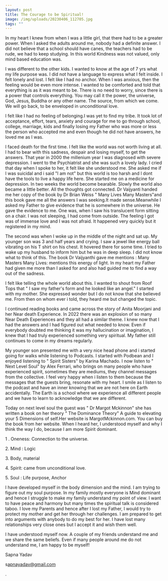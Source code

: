 ```yaml
---
layout: post
title: The Courage to be Spiritual!
image: /img/uploads/20230406_112705.jpg
tags: ""
---
```

In my heart I knew from when I was a little girl, that there had to be a greater power. When I asked the adults around me, nobody had a definite answer.  I did not believe that a school should have canes, the teachers had to be rude, we had to keep studying. In this world Kindness was not valued, only mind based education was.

I﻿ was different to the other kids. I wanted to know at the age of 7 yrs what my life purpose was. I did not have a language to express what I felt inside. I felt lonely and lost. I felt like I had no anchor. When I was anxious, then the feeling would be even more intense. I wanted to be comforted and told that everything is as it was meant to be. There is no need to worry, since there is a power that controls everything. You may call it the power, the universe, God, Jesus, Buddha or any other name. The source,  from which we come. We will go back, to be enveloped in unconditional love. 

I﻿ felt like I had no feeling of belonging.I was yet to find my tribe. It took lot of acceptance, effort, tears, anxiety  and courage for me to go through school, college, marriage, kids and finally losing my Father who was more or less the person who accepted me and even though he did not have answers, he loved me as I was.

I﻿ faced death for the first time. I felt like the world was not worth living at all. I had to bear with this sadness, despair and losing myself, to get the answers. That year in 2000 the millenium year I was diagnosed with severe depression. I went to the Psychiatrist and she was such a lovely lady. I cried that day when I spoke to her, it felt like she understood me. She asked me if I was suicidal and i said "I am not" but this world is too harsh and I dont have the tools to live a happy life here. She started me on a medicine for depression. In two weeks the world become bearable. Slowly the world also became a little better. All the thoughts got connected. Dr Vaijyanti handed me her copy of the book by Dr Brian Weiss " Many Lives Many Masters"and this book gave me all the answers I was seeking.It made sense.Meanwhile I asked my Father to give evidence that he is somewhere in the universe. He gave the evidence to me. One was, when I saw his translucent form sitting on a chair. I was not sleeping, I had come from outside. The feeling I got was of immense love and I was not afraid. It happened very quickly but it registered in my mind.

T﻿he second was when I woke up in the middle of the night and sat up. My younger son was 3 and half years and crying. I saw a jewel like energy ball vibrating on his T shirt on his chest. It hovered there for some time. I tried to wake up my husband to inform him but he was in deep sleep. I did not know what to think of this. The book Dr Vaijyanthi gave me mentions : Many Masters Many Lives: mentions this energy of light. In my heart my Father had given me more than I asked for and also had guided me to find a way out of the sadness. 

I﻿ felt like telling the whole world about this. I wanted to shout from Roof Tops that " I saw my father's form and he looked like an angel." I started with my mother. She expressed wonder but I do not know that she believed me. From then on whom ever i told, they heard me but changed the topic. 

I﻿ continued reading books and came across  the story of Anita Moorjani and her Near death Experience.  In 2022 there was an explosion of so many Near Death Experiences and they all had a similar theme. I knew now that I had the answers and I had figured out what  needed to know. Even if everybody doubted me thinking it was my hallucination or imagination, I knew that I had truly experienced something very spiritual. My father still continues to come in my dreams regularly. 

M﻿y younger son presented me with a very nice head phone and i started going for walks while listening to Podcasts. I started with Podbean and I enjoyed listening to " Spirit Sisters" by Karina Machado. I now listen to " Next Level Soul" by Alex Ferrari, who brings on many people who have experienced spirit, sometimes they are mediums, they channel messages from the collective. I feel very happy when i listen to them because the messages that the guests bring, resonate with my heart. I smile as I listen to the podcast and have an inner knowing that we are not here on Earth accidentally. The Earth is a school where we experience all different people and we have to learn to acknowledge that we are different.  

T﻿oday on next level soul the guest was " Dr Margot Mckinnon" she has written a book on her theory " The Dominance Theory" A guide to elevating your 5 Dimensions of self.Her website is MargotMckinnon.com. You can buy the book from her website. When I heard her, I understood myself and why I think the way I do, because I am more Spirit dominant.

1﻿ . Oneness: Connection to the universe.

2﻿. Mind : Logic

3﻿. Body, material

4﻿. Spirit: came from unconditional love.

5﻿. Soul : Life purpose, Anchor

I have developed myself in the body dimension and the mind. I am trying to figure out my soul purpose. In my family mostly everyone is Mind dominant and hence I struggle to make my family understand  my point of view. I want to have peace and harmony but many times  the spiritual talk is considered taboo. I love my Parents and hence after I lost my Father, I would try to protect my mother and get her through her challenges. I am prepared to get into arguments with anybody to do my best for her. I have lost many relationships very close ones but I accept it and wish them well.

 ﻿I have understood myself now. A couple of my friends understand me and we share the same beliefs. Even if many people around me do not understand me, I am happy to be myself!

S﻿apna Yadav

s﻿apnayadav@gmail.com



.